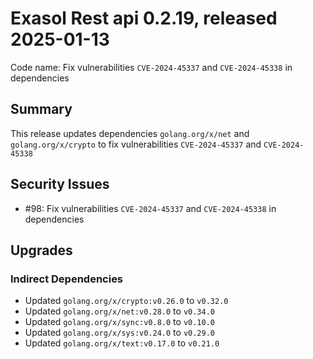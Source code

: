 # Exasol Rest api 0.2.19, released 2025-01-13

Code name: Fix vulnerabilities `CVE-2024-45337` and `CVE-2024-45338` in dependencies

## Summary

This release updates dependencies `golang.org/x/net` and `golang.org/x/crypto` to fix vulnerabilities `CVE-2024-45337` and `CVE-2024-45338`

## Security Issues

* #98: Fix vulnerabilities `CVE-2024-45337` and `CVE-2024-45338` in dependencies

## Upgrades

### Indirect Dependencies

* Updated `golang.org/x/crypto:v0.26.0` to `v0.32.0`
* Updated `golang.org/x/net:v0.28.0` to `v0.34.0`
* Updated `golang.org/x/sync:v0.8.0` to `v0.10.0`
* Updated `golang.org/x/sys:v0.24.0` to `v0.29.0`
* Updated `golang.org/x/text:v0.17.0` to `v0.21.0`
